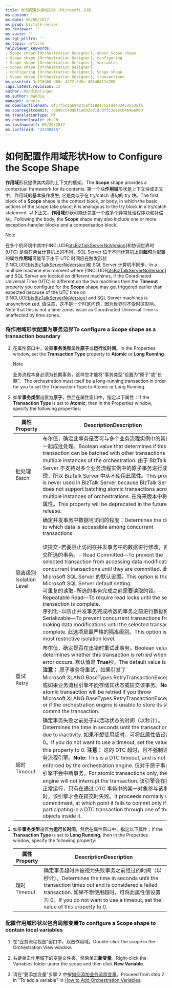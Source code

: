 ```yaml
---
title: 如何配置作用域形状 |Microsoft 文档
ms.custom: ''
ms.date: 06/08/2017
ms.prod: biztalk-server
ms.reviewer: ''
ms.suite: ''
ms.tgt_pltfrm: ''
ms.topic: article
helpviewer_keywords:
- Scope shape [Orchestration Designer], about Scope shape
- Scope shape [Orchestration Designer], configuring
- Scope shape [Orchestration Designer], variables
- Scope shape [Orchestration Designer]
- configuring [Orchestration Designer], Scope shape
- Scope shape [Orchestration Designer], transactions
ms.assetid: 3c518db0-d68c-4f72-9d5c-48540811e289
caps.latest.revision: 12
author: MandiOhlinger
ms.author: mandia
manager: anneta
ms.openlocfilehash: ef17f5d1ab94875af118d17551da4334525535fa
ms.sourcegitcommit: cb908c540d8f1a692d01dc8f313e16cb4b4e696d
ms.translationtype: MT
ms.contentlocale: zh-CN
ms.lasthandoff: 09/20/2017
ms.locfileid: "22249445"
---
```

# <a name="how-to-configure-the-scope-shape"></a><span data-ttu-id="2ea34-102">如何配置作用域形状</span><span class="sxs-lookup"><span data-stu-id="2ea34-102">How to Configure the Scope Shape</span></span>
<span data-ttu-id="2ea34-103">**作用域**形状提供其内容的上下文的框架。</span><span class="sxs-lookup"><span data-stu-id="2ea34-103">The **Scope** shape provides a contextual framework for its contents.</span></span> <span data-ttu-id="2ea34-104">第一个块**作用域**形状是上下文块或正文中，作用域的基本操作发生; 它是类似于在 try/catch 语句的 try 块。</span><span class="sxs-lookup"><span data-stu-id="2ea34-104">The first block of a **Scope** shape is the context block, or body, in which the basic actions of the scope take place; it is analogous to the try block in a try/catch statement.</span></span> <span data-ttu-id="2ea34-105">以下正文，**作用域**形状可能还包含一个或多个异常处理程序块和补偿块。</span><span class="sxs-lookup"><span data-stu-id="2ea34-105">Following the body, the **Scope** shape may also include one or more exception-handler blocks and a compensation block.</span></span>  
  
> [!NOTE]
>  <span data-ttu-id="2ea34-106">在多个机环境中其中[!INCLUDE[btsBizTalkServerNoVersion](../includes/btsbiztalkservernoversion-md.md)]和协调世界时 (UTC) 是否在两台计算机上的不同，SQL Server 位于不同计算机上则**超时**为配置的属性**作用域**可能早于由于 UTC 时间应在触发形状[!INCLUDE[btsBizTalkServerNoVersion](../includes/btsbiztalkservernoversion-md.md)]和 SQL Server 计算机不同步。</span><span class="sxs-lookup"><span data-stu-id="2ea34-106">In a multiple machine environment where [!INCLUDE[btsBizTalkServerNoVersion](../includes/btsbiztalkservernoversion-md.md)] and SQL Server are located on different machines, if the Coordinated Universal Time (UTC) is different on the two machines then the **Timeout** property you configure for the **Scope** shape may get triggered earlier than expected because of the UTC time on [!INCLUDE[btsBizTalkServerNoVersion](../includes/btsbiztalkservernoversion-md.md)] and SQL Server machines is unsynchronized.</span></span> <span data-ttu-id="2ea34-107">请注意，这不是一个时区问题，因为世界时不受时区影响。</span><span class="sxs-lookup"><span data-stu-id="2ea34-107">Note that this is not a time zones issue as Coordinated Universal Time is unaffected by time zones.</span></span>  
  
### <a name="to-configure-a-scope-shape-as-a-transaction-boundary"></a><span data-ttu-id="2ea34-108">将作用域形状配置为事务边界</span><span class="sxs-lookup"><span data-stu-id="2ea34-108">To configure a Scope shape as a transaction boundary</span></span>  
  
1.  <span data-ttu-id="2ea34-109">在属性窗口中，设置**事务类型**属性**原子**或**运行长时间**。</span><span class="sxs-lookup"><span data-stu-id="2ea34-109">In the Properties window, set the **Transaction Type** property to **Atomic** or **Long Running**.</span></span>  
  
    > [!NOTE]
    >  <span data-ttu-id="2ea34-110">业务流程本身必须为长期事务，这样您才能将“事务类型”设置为“原子”或“长期”。</span><span class="sxs-lookup"><span data-stu-id="2ea34-110">The orchestration must itself be a long-running transaction in order for you to set the Transaction Type to Atomic or Long Running.</span></span>  
  
2.  <span data-ttu-id="2ea34-111">如果**事务类型**设置为**原子**，然后在属性窗口中，指定以下属性：</span><span class="sxs-lookup"><span data-stu-id="2ea34-111">If the **Transaction Type** is set to **Atomic**, then in the Properties window, specify the following properties:</span></span>  
  
    |<span data-ttu-id="2ea34-112">属性</span><span class="sxs-lookup"><span data-stu-id="2ea34-112">Property</span></span>|<span data-ttu-id="2ea34-113">Description</span><span class="sxs-lookup"><span data-stu-id="2ea34-113">Description</span></span>|  
    |--------------|-----------------|  
    |<span data-ttu-id="2ea34-114">批处理</span><span class="sxs-lookup"><span data-stu-id="2ea34-114">Batch</span></span>|<span data-ttu-id="2ea34-115">布尔值，确定此事务是否可与多个业务流程实例中的其他事务一起成批处理。</span><span class="sxs-lookup"><span data-stu-id="2ea34-115">Boolean value that determines if this transaction can be batched with other transactions across multiple instances of the orchestration.</span></span> <span data-ttu-id="2ea34-116">由于 BizTalk Server 不支持对多个业务流程实例中的原子事务进行成批处理，所以 BizTalk Server 中从不使用此属性。</span><span class="sxs-lookup"><span data-stu-id="2ea34-116">This property is never used in BizTalk Server because BizTalk Server does not support batching atomic transactions across multiple instances of orchestrations.</span></span> <span data-ttu-id="2ea34-117">在将来版本中将弃用此属性。</span><span class="sxs-lookup"><span data-stu-id="2ea34-117">This property will be deprecated in the future release.</span></span>|  
    |<span data-ttu-id="2ea34-118">隔离级别</span><span class="sxs-lookup"><span data-stu-id="2ea34-118">Isolation Level</span></span>|<span data-ttu-id="2ea34-119">确定并发事务中数据可访问的程度：</span><span class="sxs-lookup"><span data-stu-id="2ea34-119">Determines the degree to which data is accessible among concurrent transactions:</span></span><br /><br /> <span data-ttu-id="2ea34-120">读提交-若要阻止访问在并发事务中的数据进行修改，直到提交所选的事务。</span><span class="sxs-lookup"><span data-stu-id="2ea34-120">-   Read Committed—To prevent the selected transaction from accessing data modifications in concurrent transactions until they are committed.</span></span> <span data-ttu-id="2ea34-121">此选项是 Microsoft SQL Server 的默认设置。</span><span class="sxs-lookup"><span data-stu-id="2ea34-121">This option is the Microsoft SQL Server default setting.</span></span><br /><span data-ttu-id="2ea34-122">可重复的读取-所选的事务完成之前需要读取的锁。</span><span class="sxs-lookup"><span data-stu-id="2ea34-122">-   Repeatable Read—To require read locks until the selected transaction is complete.</span></span><br /><span data-ttu-id="2ea34-123">序列化-以防止并发事务完成所选的事务之前进行数据修改。</span><span class="sxs-lookup"><span data-stu-id="2ea34-123">-   Serializable—To prevent concurrent transactions from making data modifications until the selected transaction is complete.</span></span> <span data-ttu-id="2ea34-124">此选项是最严格的隔离级别。</span><span class="sxs-lookup"><span data-stu-id="2ea34-124">This option is the most restrictive isolation level.</span></span>|  
    |<span data-ttu-id="2ea34-125">重试</span><span class="sxs-lookup"><span data-stu-id="2ea34-125">Retry</span></span>|<span data-ttu-id="2ea34-126">布尔值，确定是否在出错时重试此事务。</span><span class="sxs-lookup"><span data-stu-id="2ea34-126">Boolean value that determines whether this transaction is retried when an error occurs.</span></span> <span data-ttu-id="2ea34-127">默认值是 **True**秒。</span><span class="sxs-lookup"><span data-stu-id="2ea34-127">The default value is **True**.</span></span> <span data-ttu-id="2ea34-128">**注意：** 原子事务将重试，如果引发了 Microsoft.XLANG.BaseTypes.RetryTransactionException，或如果业务流程引擎不能存储其状态或提交该事务。</span><span class="sxs-lookup"><span data-stu-id="2ea34-128">**Note:**  An atomic transaction will be retried if you throw Microsoft.XLANG.BaseTypes.RetryTransactionException, or if the orchestration engine is unable to store its state or commit the transaction.</span></span>|  
    |<span data-ttu-id="2ea34-129">超时</span><span class="sxs-lookup"><span data-stu-id="2ea34-129">Timeout</span></span>|<span data-ttu-id="2ea34-130">确定事务失败之前处于非活动状态的时间（以秒计）。</span><span class="sxs-lookup"><span data-stu-id="2ea34-130">Determines the time in seconds until the transaction fails due to inactivity.</span></span> <span data-ttu-id="2ea34-131">如果不想使用超时，可将此属性值设置为 0。</span><span class="sxs-lookup"><span data-stu-id="2ea34-131">If you do not want to use a timeout, set the value of this property to 0.</span></span> <span data-ttu-id="2ea34-132">**注意：** 这的 DTC 超时，且不强制通过业务流程引擎。</span><span class="sxs-lookup"><span data-stu-id="2ea34-132">**Note:**  This is a DTC timeout, and is not enforced by the orchestration engine.</span></span> <span data-ttu-id="2ea34-133">仅对于原子事务，该引擎不会中断事务。</span><span class="sxs-lookup"><span data-stu-id="2ea34-133">For atomic transactions only, the engine will not interrupt the transaction.</span></span> <span data-ttu-id="2ea34-134">该引擎会在提交前正常运行，只有在通过 DTC 事务中的某一对象参与该事务时，该引擎才会在提交时失败。</span><span class="sxs-lookup"><span data-stu-id="2ea34-134">It proceeds normally until commitment, at which point it fails to commit only if participating in a DTC transaction through one of the objects inside it.</span></span>|  
  
3.  <span data-ttu-id="2ea34-135">如果**事务类型**设置为**运行长时间**，然后在属性窗口中，指定以下属性：</span><span class="sxs-lookup"><span data-stu-id="2ea34-135">If the **Transaction Type** is set to **Long Running**, then in the Properties window, specify the following property:</span></span>  
  
    |<span data-ttu-id="2ea34-136">属性</span><span class="sxs-lookup"><span data-stu-id="2ea34-136">Property</span></span>|<span data-ttu-id="2ea34-137">Description</span><span class="sxs-lookup"><span data-stu-id="2ea34-137">Description</span></span>|  
    |--------------|-----------------|  
    |<span data-ttu-id="2ea34-138">超时</span><span class="sxs-lookup"><span data-stu-id="2ea34-138">Timeout</span></span>|<span data-ttu-id="2ea34-139">确定事务超时并被视为失败事务之前经过的时间（以秒计）。</span><span class="sxs-lookup"><span data-stu-id="2ea34-139">Determines the time in seconds until the transaction times out and is considered a failed transaction.</span></span> <span data-ttu-id="2ea34-140">如果不想使用超时，可将此属性值设置为 0。</span><span class="sxs-lookup"><span data-stu-id="2ea34-140">If you do not want to use a timeout, set the value of this property to 0.</span></span>|  
  
### <a name="to-configure-a-scope-shape-to-contain-local-variables"></a><span data-ttu-id="2ea34-141">配置作用域形状以包含局部变量</span><span class="sxs-lookup"><span data-stu-id="2ea34-141">To configure a Scope shape to contain local variables</span></span>  
  
1.  <span data-ttu-id="2ea34-142">在“业务流程视图”窗口中，双击作用域。</span><span class="sxs-lookup"><span data-stu-id="2ea34-142">Double-click the scope in the Orchestration View window.</span></span>  
  
2.  <span data-ttu-id="2ea34-143">右键单击作用域下的变量文件夹，然后单击**新变量**。</span><span class="sxs-lookup"><span data-stu-id="2ea34-143">Right-click the Variables folder under the scope and then click **New Variable**.</span></span>  
  
3.  <span data-ttu-id="2ea34-144">请在"要添加变量"步骤 2 中按[如何添加业务流程变量](../core/how-to-add-orchestration-variables.md)。</span><span class="sxs-lookup"><span data-stu-id="2ea34-144">Proceed from step 2 in "To add a variable" in [How to Add Orchestration Variables](../core/how-to-add-orchestration-variables.md).</span></span>